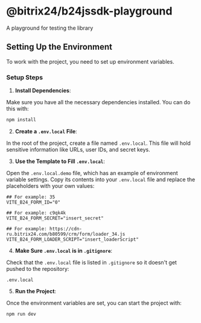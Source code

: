 # @bitrix24/b24jssdk-playground

A playground for testing the library

## Setting Up the Environment

To work with the project, you need to set up environment variables.

### Setup Steps
1. **Install Dependencies**:

Make sure you have all the necessary dependencies installed. You can do this with:

```bash
npm install
```

2. **Create a `.env.local` File**:

In the root of the project, create a file named `.env.local`. This file will hold sensitive information like URLs, user IDs, and secret keys.

3. **Use the Template to Fill `.env.local`**:

Open the `.env.local.demo` file, which has an example of environment variable settings. Copy its contents into your `.env.local` file and replace the placeholders with your own values:

```plaintext
## For example: 35
VITE_B24_FORM_ID="0"

## For example: c9qk4k
VITE_B24_FORM_SECRET="insert_secret"

## For example: https://cdn-ru.bitrix24.com/b80599/crm/form/loader_34.js
VITE_B24_FORM_LOADER_SCRIPT="insert_loaderScript"
```

4. **Make Sure `.env.local` is in `.gitignore`**:

Check that the `.env.local` file is listed in `.gitignore` so it doesn't get pushed to the repository:

```plaintext
.env.local
```

5. **Run the Project**:

Once the environment variables are set, you can start the project with:

```bash
npm run dev
```